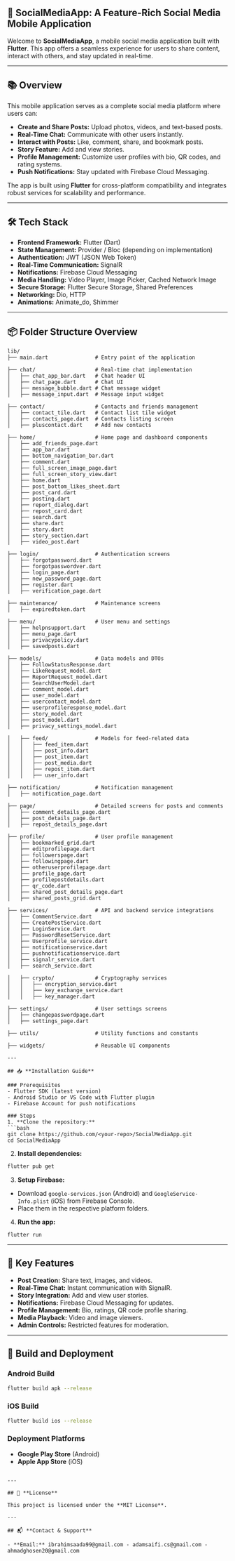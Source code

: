 ## 🚀 **SocialMediaApp: A Feature-Rich Social Media Mobile Application**

Welcome to **SocialMediaApp**, a mobile social media application built with **Flutter**. This app offers a seamless experience for users to share content, interact with others, and stay updated in real-time.

---

## 📚 **Overview**

This mobile application serves as a complete social media platform where users can:
- **Create and Share Posts:** Upload photos, videos, and text-based posts.
- **Real-Time Chat:** Communicate with other users instantly.
- **Interact with Posts:** Like, comment, share, and bookmark posts.
- **Story Feature:** Add and view stories.
- **Profile Management:** Customize user profiles with bio, QR codes, and rating systems.
- **Push Notifications:** Stay updated with Firebase Cloud Messaging.

The app is built using **Flutter** for cross-platform compatibility and integrates robust services for scalability and performance.

---

## 🛠️ **Tech Stack**

- **Frontend Framework:** Flutter (Dart)
- **State Management:** Provider / Bloc (depending on implementation)
- **Authentication:** JWT (JSON Web Token)
- **Real-Time Communication:** SignalR
- **Notifications:** Firebase Cloud Messaging
- **Media Handling:** Video Player, Image Picker, Cached Network Image
- **Secure Storage:** Flutter Secure Storage, Shared Preferences
- **Networking:** Dio, HTTP
- **Animations:** Animate_do, Shimmer

---

## 📦 **Folder Structure Overview**

```
lib/
├── main.dart               # Entry point of the application

├── chat/                   # Real-time chat implementation
│   ├── chat_app_bar.dart   # Chat header UI
│   ├── chat_page.dart      # Chat UI
│   ├── message_bubble.dart # Chat message widget
│   ├── message_input.dart  # Message input widget

├── contact/                # Contacts and friends management
│   ├── contact_tile.dart   # Contact list tile widget
│   ├── contacts_page.dart  # Contacts listing screen
│   ├── pluscontact.dart    # Add new contacts

├── home/                   # Home page and dashboard components
│   ├── add_friends_page.dart
│   ├── app_bar.dart
│   ├── bottom_navigation_bar.dart
│   ├── comment.dart
│   ├── full_screen_image_page.dart
│   ├── full_screen_story_view.dart
│   ├── home.dart
│   ├── post_bottom_likes_sheet.dart
│   ├── post_card.dart
│   ├── posting.dart
│   ├── report_dialog.dart
│   ├── repost_card.dart
│   ├── search.dart
│   ├── share.dart
│   ├── story.dart
│   ├── story_section.dart
│   ├── video_post.dart

├── login/                  # Authentication screens
│   ├── forgotpassword.dart
│   ├── forgotpasswordver.dart
│   ├── login_page.dart
│   ├── new_password_page.dart
│   ├── register.dart
│   ├── verification_page.dart

├── maintenance/            # Maintenance screens
│   ├── expiredtoken.dart

├── menu/                   # User menu and settings
│   ├── helpnsupport.dart
│   ├── menu_page.dart
│   ├── privacypolicy.dart
│   ├── savedposts.dart

├── models/                 # Data models and DTOs
│   ├── FollowStatusResponse.dart
│   ├── LikeRequest_model.dart
│   ├── ReportRequest_model.dart
│   ├── SearchUserModel.dart
│   ├── comment_model.dart
│   ├── user_model.dart
│   ├── usercontact_model.dart
│   ├── userprofileresponse_model.dart
│   ├── story_model.dart
│   ├── post_model.dart
│   ├── privacy_settings_model.dart

│   ├── feed/               # Models for feed-related data
│   │   ├── feed_item.dart
│   │   ├── post_info.dart
│   │   ├── post_item.dart
│   │   ├── post_media.dart
│   │   ├── repost_item.dart
│   │   ├── user_info.dart

├── notification/           # Notification management
│   ├── notification_page.dart

├── page/                   # Detailed screens for posts and comments
│   ├── comment_details_page.dart
│   ├── post_details_page.dart
│   ├── repost_details_page.dart

├── profile/                # User profile management
│   ├── bookmarked_grid.dart
│   ├── editprofilepage.dart
│   ├── followerspage.dart
│   ├── followingpage.dart
│   ├── otheruserprofilepage.dart
│   ├── profile_page.dart
│   ├── profilepostdetails.dart
│   ├── qr_code.dart
│   ├── shared_post_details_page.dart
│   ├── shared_posts_grid.dart

├── services/               # API and backend service integrations
│   ├── CommentService.dart
│   ├── CreatePostService.dart
│   ├── LoginService.dart
│   ├── PasswordResetService.dart
│   ├── Userprofile_service.dart
│   ├── notificationservice.dart
│   ├── pushnotificationservice.dart
│   ├── signalr_service.dart
│   ├── search_service.dart

│   ├── crypto/             # Cryptography services
│   │   ├── encryption_service.dart
│   │   ├── key_exchange_service.dart
│   │   ├── key_manager.dart

├── settings/               # User settings screens
│   ├── changepasswordpage.dart
│   ├── settings_page.dart

├── utils/                  # Utility functions and constants

├── widgets/                # Reusable UI components

---

## 📥 **Installation Guide**

### Prerequisites
- Flutter SDK (latest version)
- Android Studio or VS Code with Flutter plugin
- Firebase Account for push notifications

### Steps
1. **Clone the repository:**
```bash
git clone https://github.com/<your-repo>/SocialMediaApp.git
cd SocialMediaApp
```

2. **Install dependencies:**
```bash
flutter pub get
```

3. **Setup Firebase:**
- Download `google-services.json` (Android) and `GoogleService-Info.plist` (iOS) from Firebase Console.
- Place them in the respective platform folders.

4. **Run the app:**
```bash
flutter run
```

---

## 🌟 **Key Features**

- **Post Creation:** Share text, images, and videos.
- **Real-Time Chat:** Instant communication with SignalR.
- **Story Integration:** Add and view user stories.
- **Notifications:** Firebase Cloud Messaging for updates.
- **Profile Management:** Bio, ratings, QR code profile sharing.
- **Media Playback:** Video and image viewers.
- **Admin Controls:** Restricted features for moderation.

---

## 🚀 **Build and Deployment**

### Android Build
```bash
flutter build apk --release
```

### iOS Build
```bash
flutter build ios --release
```

### Deployment Platforms
- **Google Play Store** (Android)
- **Apple App Store** (iOS)

```

---

## 📄 **License**

This project is licensed under the **MIT License**.

---

## 📬 **Contact & Support**

- **Email:** ibrahimsaada99@gmail.com - adamsaifi.cs@gmail.com - ahmadghosen20@gmail.com


